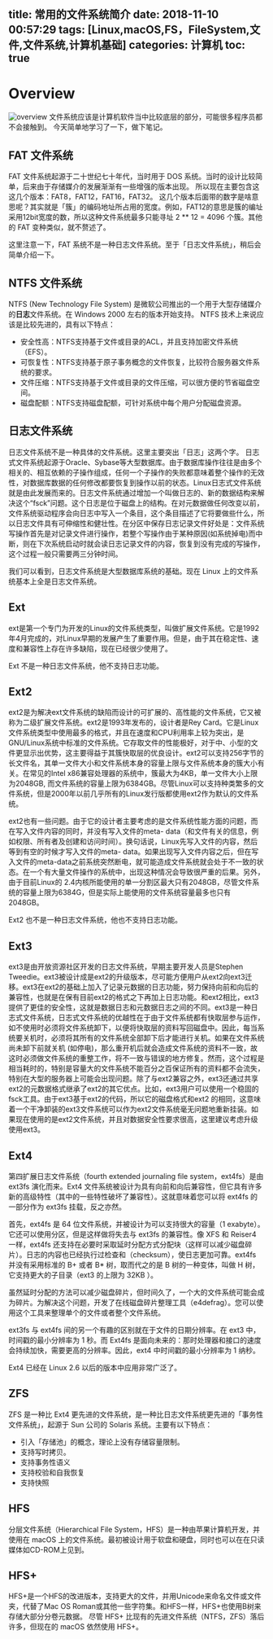 title: 常用的文件系统简介
date: 2018-11-10 00:57:29
tags: [Linux,macOS,FS，FileSystem,文件,文件系统,计算机基础]
categories: 计算机
toc: true
---

# Overview

![overview](/uploads/fs-intr-overview.jpg)
文件系统应该是计算机软件当中比较底层的部分，可能很多程序员都不会接触到。
今天简单地学习了一下，做下笔记。

## FAT 文件系统

FAT 文件系统起源于二十世纪七十年代，当时用于 DOS 系统。当时的设计比较简单，后来由于存储媒介的发展渐渐有一些增强的版本出现。
所以现在主要包含这这几个版本：FAT8，FAT12，FAT16，FAT32。
这几个版本后面带的数字是啥意思呢？其实就是「簇」的编码地址所占用的宽度。例如，FAT12的意思是簇的编址采用12bit宽度的数，所以这种文件系统最多只能寻址 2 ** 12 = 4096 个簇。其他的 FAT 变种类似，就不赘述了。

这里注意一下，FAT 系统不是一种日志文件系统。至于「日志文件系统」，稍后会简单介绍一下。

## NTFS 文件系统

NTFS (New Technology File System) 是微软公司推出的一个用于大型存储媒介的**日志**文件系统。在 Windows 2000 左右的版本开始支持。
NTFS 技术上来说应该是比较先进的，具有以下特点：
- 安全性高：NTFS支持基于文件或目录的ACL，并且支持加密文件系统（EFS）。 
- 可恢复性：NTFS支持基于原子事务概念的文件恢复，比较符合服务器文件系统的要求。 
- 文件压缩：NTFS支持基于文件或目录的文件压缩，可以很方便的节省磁盘空间。 
- 磁盘配额：NTFS支持磁盘配额，可针对系统中每个用户分配磁盘资源。

## 日志文件系统

日志文件系统不是一种具体的文件系统。这里主要突出「日志」这两个字。
日志式文件系统起源于Oracle、Sybase等大型数据库。由于数据库操作往往是由多个相关的、相互依赖的子操作组成，任何一个子操作的失败都意味着整个操作的无效性，对数据库数据的任何修改都要恢复到操作以前的状态。Linux日志式文件系统就是由此发展而来的。日志文件系统通过增加一个叫做日志的、新的数据结构来解决这个“fsck”问题。这个日志是位于磁盘上的结构。在对元数据做任何改变以前，文件系统驱动程序会向日志中写入一个条目，这个条目描述了它将要做些什么，所以日志文件具有可伸缩性和健壮性。在分区中保存日志记录文件好处是：文件系统写操作首先是对记录文件进行操作，若整个写操作由于某种原因(如系统掉电)而中断，则在下次系统启动时就会读日志记录文件的内容，恢复到没有完成的写操作，这个过程一般只需要两三分钟时间。

我们可以看到，日志文件系统是大型数据库系统的基础。现在 Linux 上的文件系统基本上全是日志文件系统。

## Ext

ext是第一个专门为开发的Linux的文件系统类型，叫做扩展文件系统。它是1992年4月完成的，对Linux早期的发展产生了重要作用。但是，由于其在稳定性、速度和兼容性上存在许多缺陷，现在已经很少使用了。

Ext 不是一种日志文件系统，他不支持日志功能。

## Ext2

ext2是为解决ext文件系统的缺陷而设计的可扩展的、高性能的文件系统，它又被称为二级扩展文件系统。ext2是1993年发布的，设计者是Rey Card。它是Linux文件系统类型中使用最多的格式，并且在速度和CPU利用率上较为突出，是GNU/Linux系统中标准的文件系统。它存取文件的性能极好，对于中、小型的文件更显示出优势，这主要得益于其簇快取层的优良设计。ext2可以支持256字节的长文件名，其单一文件大小和文件系统本身的容量上限与文件系统本身的簇大小有关。在常见的Intel x86兼容处理器的系统中，簇最大为4KB，单一文件大小上限为2048GB, 而文件系统的容量上限为6384GB。尽管Linux可以支持种类繁多的文件系统，但是2000年以前几乎所有的Linux发行版都使用ext2作为默认的文件系统。　

ext2也有一些问题。由于它的设计者主要考虑的是文件系统性能方面的问题，而在写入文件内容的同时，并没有写入文件的meta- data（和文件有关的信息，例如权限、所有者及创建和访问时间）。换句话说，Linux先写入文件的内容，然后等到有空的时候才写入文件的meta- data。如果出现写入文件内容之后，但在写入文件的meta-data之前系统突然断电，就可能造成文件系统就会处于不一致的状态。在一个有大量文件操作的系统中，出现这种情况会导致很严重的后果。另外，由于目前Linux的 2.4内核所能使用的单一分割区最大只有2048GB，尽管文件系统的容量上限为6384G，但是实际上能使用的文件系统容量最多也只有2048GB。

Ext2 也不是一种日志文件系统，他也不支持日志功能。

## Ext3

ext3是由开放资源社区开发的日志文件系统，早期主要开发人员是Stephen Tweedie。ext3被设计成是ext2的升级版本，尽可能方便用户从ext2向ext3迁移。ext3在ext2的基础上加入了记录元数据的日志功能，努力保持向前和向后的兼容性，也就是在保有目前ext2的格式之下再加上日志功能。和ext2相比，ext3提供了更佳的安全性，这就是数据日志和元数据日志之间的不同。ext3是一种日志式文件系统，日志式文件系统的优越性在于由于文件系统都有快取层参与运作，如不使用时必须将文件系统卸下，以便将快取层的资料写回磁盘中。因此，每当系统要关机时，必须将其所有的文件系统全部卸下后才能进行关机。如果在文件系统尚未卸下前就关机 (如停电)，那么重开机后就会造成文件系统的资料不一致，故这时必须做文件系统的重整工作，将不一致与错误的地方修复。然而，这个过程是相当耗时的，特别是容量大的文件系统不能百分之百保证所有的资料都不会流失，特别在大型的服务器上可能会出现问题。除了与ext2兼容之外，ext3还通过共享ext2的元数据格式继承了ext2的其它优点。比如，ext3用户可以使用一个稳固的fsck工具。由于ext3基于ext2的代码，所以它的磁盘格式和ext2 的相同，这意味着一个干净卸装的ext3文件系统可以作为ext2文件系统毫无问题地重新挂装。如果现在使用的是ext2文件系统，并且对数据安全性要求很高，这里建议考虑升级使用ext3。

## Ext4

第四扩展日志文件系统（fourth extended journaling file system，ext4fs）是由 ext3fs 演化而来。Ext4 文件系统被设计为具有向前和向后兼容性，但它具有许多新的高级特性（其中的一些特性破坏了兼容性）。这就意味着您可以将 ext4fs 的一部分作为 ext3fs 挂载，反之亦然。

首先，ext4fs 是 64 位文件系统，并被设计为可以支持很大的容量（1 exabyte）。它还可以使用分区，但是这样做将失去与 ext3fs 的兼容性。像 XFS 和 Reiser4 一样，ext4fs 还支持在必要时采取延时分配方式分配块（这样可以减少磁盘碎片）。日志的内容也已经执行过检查和（checksum），使日志更加可靠。ext4fs 并没有采用标准的 B+ 或者 B* 树，取而代之的是 B 树的一种变体，叫做 H 树，它支持更大的子目录（ext3 的上限为 32KB ）。

虽然延时分配的方法可以减少磁盘碎片，但时间久了，一个大的文件系统可能会成为碎片。为解决这个问题，开发了在线磁盘碎片整理工具（e4defrag）。您可以使用这个工具来整理单个的文件或者整个文件系统。

ext3fs 与 ext4fs 间的另一个有趣的区别就在于文件的日期分辨率。在 ext3 中，时间戳的最小分辨率为 1 秒。而 Ext4fs 是面向未来的：那时处理器和接口的速度会持续加快，需要更高的分辨率。因此，ext4 中时间戳的最小分辨率为 1 纳秒。

Ext4 已经在 Linux 2.6 以后的版本中应用非常广泛了。

## ZFS

ZFS 是一种比 Ext4 更先进的文件系统，是一种比日志文件系统更先进的「事务性文件系统」，起源于 Sun 公司的 Solaris 系统。主要有以下特点：
- 引入「存储池」的概念，理论上没有存储容量限制。
- 支持写时拷贝。
- 支持事务性语义
- 支持校验和自我恢复
- 支持快照

## HFS

分层文件系统（Hierarchical File System，HFS）是一种由苹果计算机开发，并使用在 macOS 上的文件系统。最初被设计用于软盘和硬盘，同时也可以在在只读媒体如CD-ROM上见到。

## HFS+

HFS+是一个HFS的改进版本，支持更大的文件，并用Unicode来命名文件或文件夹，代替了Mac OS Roman或其他一些字符集。和HFS一样，HFS+也使用B树来存储大部分分卷元数据。
尽管 HFS+ 比现有的先进文件系统（NTFS，ZFS）落后许多，但现在的 macOS 依然使用 HFS+。
